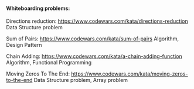 #### Whiteboarding problems:

Directions reduction: https://www.codewars.com/kata/directions-reduction
    Data Structure problem

Sum of Pairs: https://www.codewars.com/kata/sum-of-pairs
    Algorithm, Design Pattern

Chain Adding: https://www.codewars.com/kata/a-chain-adding-function
    Algorithm, Functional Programming

Moving Zeros To The End: https://www.codewars.com/kata/moving-zeros-to-the-end
    Data Structure problem, Array problem
